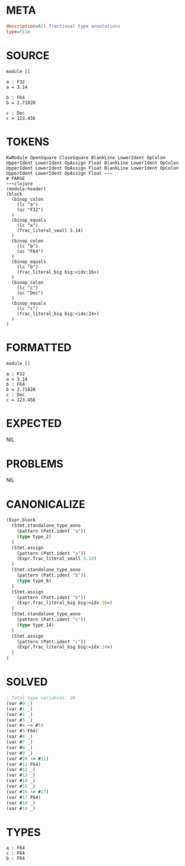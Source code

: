 # META
~~~ini
description=All fractional type annotations
type=file
~~~
# SOURCE
~~~roc
module []

a : F32
a = 3.14

b : F64
b = 2.71828

c : Dec
c = 123.456
~~~
# TOKENS
~~~text
KwModule OpenSquare CloseSquare BlankLine LowerIdent OpColon UpperIdent LowerIdent OpAssign Float BlankLine LowerIdent OpColon UpperIdent LowerIdent OpAssign Float BlankLine LowerIdent OpColon UpperIdent LowerIdent OpAssign Float ~~~
# PARSE
~~~clojure
(module-header)
(block
  (binop_colon
    (lc "a")
    (uc "F32")
  )
  (binop_equals
    (lc "a")
    (frac_literal_small 3.14)
  )
  (binop_colon
    (lc "b")
    (uc "F64")
  )
  (binop_equals
    (lc "b")
    (frac_literal_big big:<idx:16>)
  )
  (binop_colon
    (lc "c")
    (uc "Dec")
  )
  (binop_equals
    (lc "c")
    (frac_literal_big big:<idx:24>)
  )
)
~~~
# FORMATTED
~~~roc
module []

a : F32
a = 3.14
b : F64
b = 2.71828
c : Dec
c = 123.456
~~~
# EXPECTED
NIL
# PROBLEMS
NIL
# CANONICALIZE
~~~clojure
(Expr.block
  (Stmt.standalone_type_anno
    (pattern (Patt.ident "a"))
    (type type_2)
  )
  (Stmt.assign
    (pattern (Patt.ident "a"))
    (Expr.frac_literal_small 3.14)
  )
  (Stmt.standalone_type_anno
    (pattern (Patt.ident "b"))
    (type type_8)
  )
  (Stmt.assign
    (pattern (Patt.ident "b"))
    (Expr.frac_literal_big big:<idx:16>)
  )
  (Stmt.standalone_type_anno
    (pattern (Patt.ident "c"))
    (type type_14)
  )
  (Stmt.assign
    (pattern (Patt.ident "c"))
    (Expr.frac_literal_big big:<idx:24>)
  )
)
~~~
# SOLVED
~~~clojure
; Total type variables: 20
(var #0 _)
(var #1 _)
(var #2 _)
(var #3 _)
(var #4 -> #5)
(var #5 F64)
(var #6 _)
(var #7 _)
(var #8 _)
(var #9 _)
(var #10 -> #11)
(var #11 F64)
(var #12 _)
(var #13 _)
(var #14 _)
(var #15 _)
(var #16 -> #17)
(var #17 F64)
(var #18 _)
(var #19 _)
~~~
# TYPES
~~~roc
a : F64
c : F64
b : F64
~~~
